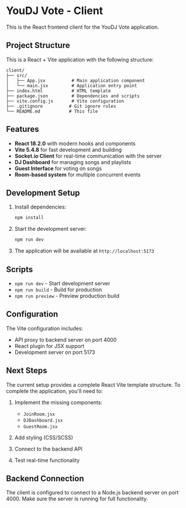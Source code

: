 # YouDJ Vote - Client

This is the React frontend client for the YouDJ Vote application.

## Project Structure

This is a React + Vite application with the following structure:

```
client/
├── src/
│   ├── App.jsx          # Main application component
│   └── main.jsx         # Application entry point
├── index.html           # HTML template
├── package.json         # Dependencies and scripts
├── vite.config.js       # Vite configuration
├── .gitignore          # Git ignore rules
└── README.md           # This file
```

## Features

- **React 18.2.0** with modern hooks and components
- **Vite 5.4.8** for fast development and building
- **Socket.io Client** for real-time communication with the server
- **DJ Dashboard** for managing songs and playlists
- **Guest Interface** for voting on songs
- **Room-based system** for multiple concurrent events

## Development Setup

1. Install dependencies:
   ```bash
   npm install
   ```

2. Start the development server:
   ```bash
   npm run dev
   ```

3. The application will be available at `http://localhost:5173`

## Scripts

- `npm run dev` - Start development server
- `npm run build` - Build for production
- `npm run preview` - Preview production build

## Configuration

The Vite configuration includes:
- API proxy to backend server on port 4000
- React plugin for JSX support
- Development server on port 5173

## Next Steps

The current setup provides a complete React Vite template structure. To complete the application, you'll need to:

1. Implement the missing components:
   - `JoinRoom.jsx`
   - `DJDashboard.jsx`
   - `GuestRoom.jsx`

2. Add styling (CSS/SCSS)
3. Connect to the backend API
4. Test real-time functionality

## Backend Connection

The client is configured to connect to a Node.js backend server on port 4000. Make sure the server is running for full functionality.
